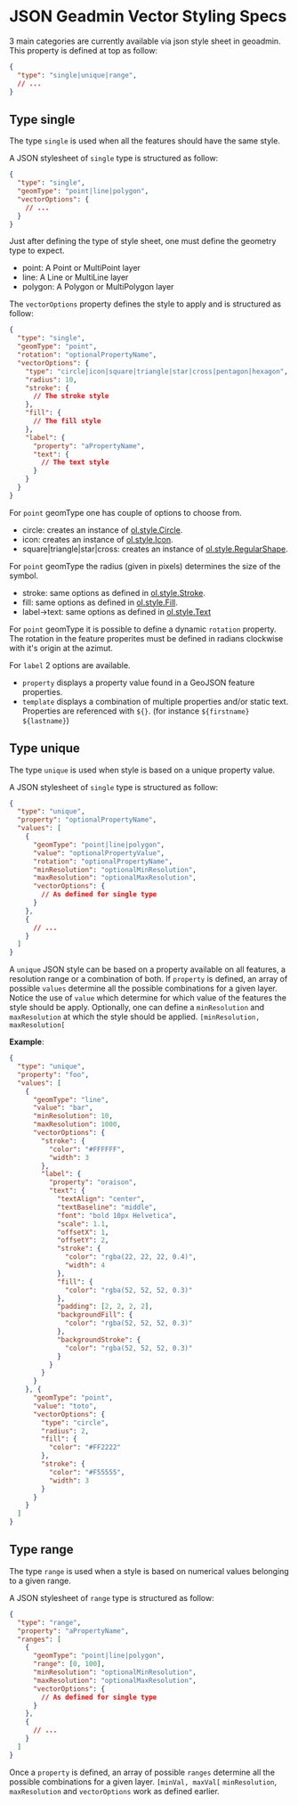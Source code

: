 JSON Geadmin Vector Styling Specs
=================================

3 main categories are currently available via json style sheet in geoadmin.
This property is defined at top as follow:

```json
{
  "type": "single|unique|range",
  // ...
}
```

Type single
-----------

The type `single` is used when all the features should have the same style.

A JSON stylesheet of `single` type is structured as follow:

```json
{
  "type": "single",
  "geomType": "point|line|polygon",
  "vectorOptions": {
    // ...
  }
}
```

Just after defining the type of style sheet, one must define the geometry type to expect.

* point: A Point or MultiPoint layer
* line: A Line or MultiLine layer
* polygon: A Polygon or MultiPolygon layer

The `vectorOptions` property defines the style to apply and is structured as follow:

```json
{
  "type": "single",
  "geomType": "point",
  "rotation": "optionalPropertyName",
  "vectorOptions": {
    "type": "circle|icon|square|triangle|star|cross|pentagon|hexagon",
    "radius": 10,
    "stroke": {
      // The stroke style
    },
    "fill": {
      // The fill style
    },
    "label": {
      "property": "aPropertyName",
      "text": {
        // The text style
      }
    }
  }
}
```

For `point` geomType one has couple of options to choose from.

* circle: creates an instance of [ol.style.Circle](http://openlayers.org/en/latest/apidoc/ol.style.Circle.html).
* icon: creates an instance of [ol.style.Icon](http://openlayers.org/en/latest/apidoc/ol.style.Icon.html).
* square|triangle|star|cross: creates an instance of [ol.style.RegularShape](http://openlayers.org/en/latest/apidoc/ol.style.RegularShape.html).

For `point` geomType the radius (given in pixels) determines the size of the symbol.

* stroke: same options as defined in [ol.style.Stroke](http://openlayers.org/en/latest/apidoc/ol.style.Stroke.html).
* fill: same options as defined in [ol.style.Fill](http://openlayers.org/en/latest/apidoc/ol.style.Fill.html).
* label->text: same options as defined in [ol.style.Text](http://openlayers.org/en/latest/apidoc/ol.style.Text.html)

For `point` geomType it is possible to define a dynamic `rotation` property. The rotation in the feature properites must be defined in radians clockwise with it's origin at the azimut.

For `label` 2 options are available.

* `property` displays a property value found in a GeoJSON feature properties.
* `template` displays a combination of multiple properties and/or static text. Properties are referenced with `${}`. (for instance `${firstname} ${lastname}`)

Type unique
-----------

The type `unique` is used when style is based on a unique property value.

A JSON stylesheet of `single` type is structured as follow:

```json
{
  "type": "unique",
  "property": "optionalPropertyName",
  "values": [
    {
      "geomType": "point|line|polygon",
      "value": "optionalPropertyValue",
      "rotation": "optionalPropertyName",
      "minResolution": "optionalMinResolution",
      "maxResolution": "optionalMaxResolution",
      "vectorOptions": {
        // As defined for single type
      }
    },
    {
      // ...
    }
  ]
}
```

A `unique` JSON style can be based on a property available on all features, a resolution range or a combination of both.
If `property` is defined, an array of possible `values` determine all the possible combinations for a given layer.
Notice the use of `value` which determine for which value of the features the style should be apply.
Optionally, one can define a `minResolution` and `maxResolution` at which the style should be applied. `[minResolution, maxResolution[`


**Example**:

```json
{
  "type": "unique",
  "property": "foo",
  "values": [
    {
      "geomType": "line",
      "value": "bar",
      "minResolution": 10,
      "maxResolution": 1000,
      "vectorOptions": {
        "stroke": {
          "color": "#FFFFFF",
          "width": 3
        },
        "label": {
          "property": "oraison",
          "text": {
            "textAlign": "center",
            "textBaseline": "middle",
            "font": "bold 10px Helvetica",
            "scale": 1.1,
            "offsetX": 1,
            "offsetY": 2,
            "stroke": {
              "color": "rgba(22, 22, 22, 0.4)",
              "width": 4
            },
            "fill": {
              "color": "rgba(52, 52, 52, 0.3)"
            },
            "padding": [2, 2, 2, 2],
            "backgroundFill": {
              "color": "rgba(52, 52, 52, 0.3)"
            },
            "backgroundStroke": {
              "color": "rgba(52, 52, 52, 0.3)"
            }
          }
        }
      }
    }, {
      "geomType": "point",
      "value": "toto",
      "vectorOptions": {
        "type": "circle",
        "radius": 2,
        "fill": {
          "color": "#FF2222"
        },
        "stroke": {
          "color": "#F55555",
          "width": 3
        }
      }
    }
  ]
}
```

Type range
----------

The type `range` is used when a style is based on numerical values belonging to a given range.

A JSON stylesheet of `range` type is structured as follow:

```json
{
  "type": "range",
  "property": "aPropertyName",
  "ranges": [
    {
      "geomType": "point|line|polygon",
      "range": [0, 100],
      "minResolution": "optionalMinResolution",
      "maxResolution": "optionalMaxResolution",
      "vectorOptions": {
        // As defined for single type
      }
    },
    {
      // ...
    }
  ]
}
```

Once a `property` is defined, an array of possible `ranges` determine all the possible combinations for a given layer. `[minVal, maxVal[`
`minResolution`, `maxResolution` and `vectorOptions` work as defined earlier.
